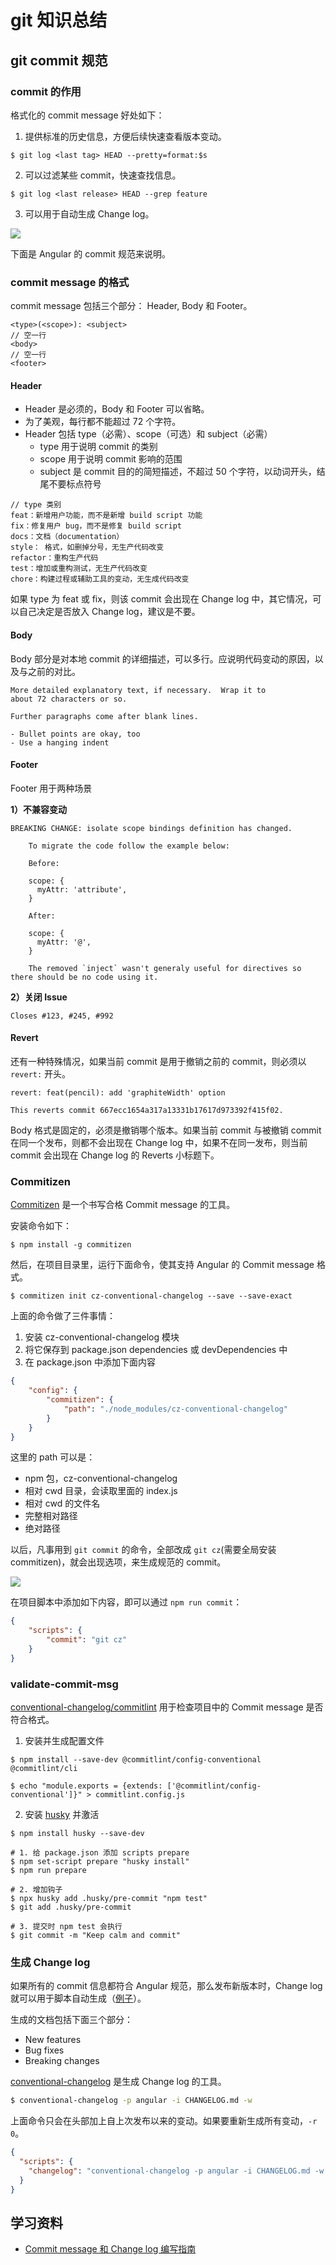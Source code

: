 # git 知识总结

## git commit 规范

### commit 的作用

格式化的 commit message 好处如下：

1. 提供标准的历史信息，方便后续快速查看版本变动。

```
$ git log <last tag> HEAD --pretty=format:$s
```

2. 可以过滤某些 commit，快速查找信息。

```
$ git log <last release> HEAD --grep feature
```

3. 可以用于自动生成 Change log。

![](./imgs/2021-07-31-13-32-27.png)

下面是 Angular 的 commit 规范来说明。

### commit message 的格式

commit message 包括三个部分： Header, Body 和 Footer。

```
<type>(<scope>): <subject>
// 空一行
<body>
// 空一行
<footer>
```

#### Header

- Header 是必须的，Body 和 Footer 可以省略。
- 为了美观，每行都不能超过 72 个字符。
- Header 包括 type（必需）、scope（可选）和 subject（必需）
    - type 用于说明 commit 的类别
    - scope 用于说明 commit 影响的范围
    - subject 是 commit 目的的简短描述，不超过 50 个字符，以动词开头，结尾不要标点符号

```
// type 类别
feat：新增用户功能，而不是新增 build script 功能
fix：修复用户 bug，而不是修复 build script
docs：文档（documentation）
style： 格式，如删掉分号，无生产代码改变
refactor：重构生产代码
test：增加或重构测试，无生产代码改变
chore：构建过程或辅助工具的变动，无生成代码改变
```

如果 type 为 feat 或 fix，则该 commit 会出现在 Change log 中，其它情况，可以自己决定是否放入 Change log，建议是不要。

#### Body

Body 部分是对本地 commit 的详细描述，可以多行。应说明代码变动的原因，以及与之前的对比。

```
More detailed explanatory text, if necessary.  Wrap it to 
about 72 characters or so. 

Further paragraphs come after blank lines.

- Bullet points are okay, too
- Use a hanging indent
```

#### Footer

Footer 用于两种场景

**1）不兼容变动**

```
BREAKING CHANGE: isolate scope bindings definition has changed.

    To migrate the code follow the example below:

    Before:

    scope: {
      myAttr: 'attribute',
    }

    After:

    scope: {
      myAttr: '@',
    }

    The removed `inject` wasn't generaly useful for directives so there should be no code using it.

```


**2）关闭 Issue**

```
Closes #123, #245, #992
```

#### Revert

还有一种特殊情况，如果当前 commit 是用于撤销之前的 commit，则必须以 `revert:` 开头。

```
revert: feat(pencil): add 'graphiteWidth' option

This reverts commit 667ecc1654a317a13331b17617d973392f415f02.
```

Body 格式是固定的，必须是撤销哪个版本。如果当前 commit 与被撤销 commit 在同一个发布，则都不会出现在 Change log 中，如果不在同一发布，则当前 commit 会出现在 Change log 的 Reverts 小标题下。

### Commitizen

[Commitizen](https://github.com/commitizen/cz-cli) 是一个书写合格 Commit message 的工具。

安装命令如下：

```
$ npm install -g commitizen
```

然后，在项目目录里，运行下面命令，使其支持 Angular 的 Commit message 格式。

```
$ commitizen init cz-conventional-changelog --save --save-exact
```

上面的命令做了三件事情：

1. 安装 cz-conventional-changelog 模块
2. 将它保存到 package.json dependencies 或 devDependencies 中
3. 在 package.json 中添加下面内容

```json
{
    "config": {
        "commitizen": {
            "path": "./node_modules/cz-conventional-changelog"
        }
    }
}
```

这里的 path 可以是： 
- npm 包，cz-conventional-changelog
- 相对 cwd 目录，会读取里面的 index.js
- 相对 cwd 的文件名
- 完整相对路径
- 绝对路径

以后，凡事用到 `git commit` 的命令，全部改成 `git cz`(需要全局安装 commitizen)，就会出现选项，来生成规范的 commit。

![](./imgs/2021-07-31-13-35-52.png)

在项目脚本中添加如下内容，即可以通过 `npm run commit`：

```json
{
    "scripts": {
        "commit": "git cz"
    }
}
```

### validate-commit-msg

[conventional-changelog/commitlint](https://github.com/conventional-changelog/commitlint) 用于检查项目中的 Commit message 是否符合格式。

1. 安装并生成配置文件

```
$ npm install --save-dev @commitlint/config-conventional @commitlint/cli

$ echo "module.exports = {extends: ['@commitlint/config-conventional']}" > commitlint.config.js
```

2. 安装 [husky](github.com/typicode/husky) 并激活

```
$ npm install husky --save-dev

# 1. 给 package.json 添加 scripts prepare 
$ npm set-script prepare "husky install"
$ npm run prepare

# 2. 增加钩子
$ npx husky add .husky/pre-commit "npm test"
$ git add .husky/pre-commit

# 3. 提交时 npm test 会执行
$ git commit -m "Keep calm and commit"
```

### 生成 Change log

如果所有的 commit 信息都符合 Angular 规范，那么发布新版本时，Change log 就可以用于脚本自动生成（[例子](https://github.com/btford/grunt-conventional-changelog/blob/master/CHANGELOG.md)）。

生成的文档包括下面三个部分：

- New features
- Bug fixes
- Breaking changes

[conventional-changelog](https://github.com/conventional-changelog/conventional-changelog) 是生成 Change log 的工具。

```sh
$ conventional-changelog -p angular -i CHANGELOG.md -w
```

上面命令只会在头部加上自上次发布以来的变动。如果要重新生成所有变动，`-r 0`。

```json
{
  "scripts": {
    "changelog": "conventional-changelog -p angular -i CHANGELOG.md -w -r 0"
  }
}
```

## 学习资料

- [Commit message 和 Change log 编写指南
](https://www.ruanyifeng.com/blog/2016/01/commit_message_change_log.html)
